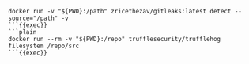 

```plain
docker run -v "${PWD}:/path" zricethezav/gitleaks:latest detect --source="/path" -v
```{{exec}}
```plain
docker run --rm -v "${PWD}:/repo" trufflesecurity/trufflehog filesystem /repo/src
```{{exec}}

